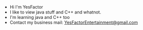 - Hi I'm YesFactor
- I like to view java stuff and C++ and whatnot.
- I'm learning java and C++ too
- Contact my business mail: YesFactorEntertainment@gmail.com
